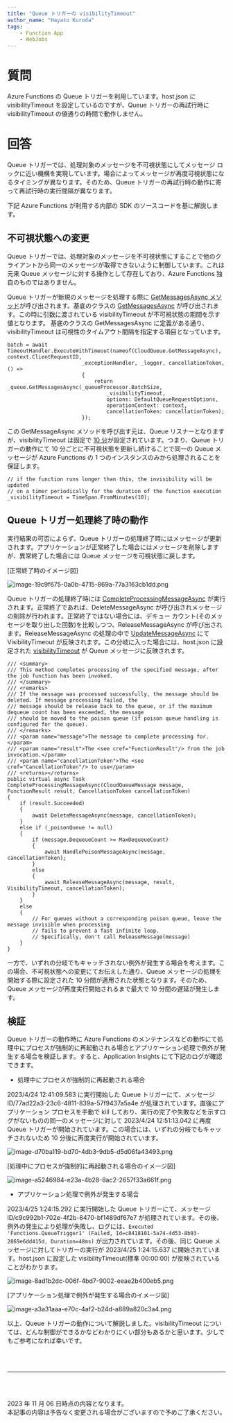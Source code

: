 ```yaml
---
title: "Queue トリガーの visibilityTimeout"
author_name: "Hayato Kuroda"
tags:
    - Function App
    - WebJobs
---
```


# 質問
Azure Functions の Queue トリガーを利用しています。host.json に visibilityTimeout を設定しているのですが、Queue トリガーの再試行時にvisibilityTimeout の値通りの時間で動作しません。

# 回答
Queue トリガーでは、処理対象のメッセージを不可視状態にしてメッセージ ロックに近い機構を実現しています。場合によってメッセージが再度可視状態になるタイミングが異なります。そのため、Queue トリガーの再試行時の動作に寄って再試行時の実行間隔が異なります。

下記 Azure Functions が利用する内部の SDK のソースコードを基に解説します。

## 不可視状態への変更

Queue トリガーでは、処理対象のメッセージを不可視状態にすることで他のクライアントから同一のメッセージが取得できないように制御しています。これは元来 Queue メッセージに対する操作として存在しており、Azure Functions 独自のものではありません。

Queue トリガーが新規のメッセージを処理する際に [GetMessagesAsync メソッド](https://github.com/Azure/azure-webjobs-sdk/blob/863f835059ce0f27b5e7e662c00f9887d640e5bc/src/Microsoft.Azure.WebJobs.Extensions.Storage/Queues/Listeners/QueueListener.cs#L204)が呼び出されます。基底のクラスの [GetMessagesAsync](https://learn.microsoft.com/ja-jp/dotnet/api/microsoft.azure.storage.queue.cloudqueue.getmessagesasync?view=azure-dotnet) が呼び出されます。この時に引数に渡されている visibilityTimeout が不可視状態の期間を示す値となります。
基底のクラスの GetMessagesAsync に定義がある通り、visibilityTimeout は可視性のタイムアウト間隔を指定する項目となっています。

```
batch = await TimeoutHandler.ExecuteWithTimeout(nameof(CloudQueue.GetMessageAsync), context.ClientRequestID,
                        _exceptionHandler, _logger, cancellationToken, () =>
                        {
                            return _queue.GetMessagesAsync(_queueProcessor.BatchSize,
                                _visibilityTimeout,
                                options: DefaultQueueRequestOptions,
                                operationContext: context,
                                cancellationToken: cancellationToken);
                        });
```

この GetMessageAsync メソッドを呼び出す元は、Queue リスナーとなりますが、visibilityTimeout は固定で [10 分](https://github.com/Azure/azure-webjobs-sdk/blob/master/src/Microsoft.Azure.WebJobs.Extensions.Storage/Queues/Listeners/QueueListener.cs#L89
)が設定されています。つまり、Queue トリガーの動作にて 10 分ごとに不可視状態を更新し続けることで同一の Queue メッセージが Azure Functions の 1 つのインスタンスのみから処理されることを保証します。
```
// if the function runs longer than this, the invisibility will be updated
// on a timer periodically for the duration of the function execution
_visibilityTimeout = TimeSpan.FromMinutes(10);
```

## Queue トリガー処理終了時の動作

実行結果の可否によらず、Queue トリガーの処理終了時にはメッセ－ジが更新されます。アプリケーションが正常終了した場合にはメッセ－ジを削除しますが、異常終了した場合には Queue メッセージを可視状態に戻します。

[正常終了時のイメージ図]

![image-19c9f675-0a0b-4715-869a-77a3163cb1dd.png]({{site.baseurl}}/media/2023/05/image-19c9f675-0a0b-4715-869a-77a3163cb1dd.png)


Queue トリガーの処理終了時には [CompleteProcessingMessageAsync](https://github.com/Azure/azure-webjobs-sdk/blob/3f4ec78be9f43bb041937425ced00b341883aa42/src/Microsoft.Azure.WebJobs.Extensions.Storage/Queues/QueueProcessor.cs#L99-L134) が実行されます。正常終了であれば、DeleteMessageAsync が呼び出されメッセ－ジの削除が行われます。正常終了ではない場合には、デキュー カウント(そのメッセージを取り出した回数)を比較しつつ、ReleaseMessageAsync が呼び出されます。ReleaseMessageAsync の処理の中で [UpdateMessageAsync](https://learn.microsoft.com/ja-jp/dotnet/api/microsoft.azure.storage.queue.cloudqueue.updatemessageasync?view=azure-dotnet) にて VisibilityTimeout が反映されます。この分岐に入った場合には、host.json に設定された [visibilityTimeout](https://learn.microsoft.com/ja-jp/azure/azure-functions/functions-bindings-storage-queue?tabs=in-process%2Cextensionv5%2Cextensionv3&pivots=programming-language-csharp#host-json) が Queue メッセージに反映されます。
```
/// <summary>
/// This method completes processing of the specified message, after the job function has been invoked.
/// </summary>
/// <remarks>
/// If the message was processed successfully, the message should be deleted. If message processing failed, the
/// message should be release back to the queue, or if the maximum dequeue count has been exceeded, the message
/// should be moved to the poison queue (if poison queue handling is configured for the queue).
/// </remarks>
/// <param name="message">The message to complete processing for.</param>
/// <param name="result">The <see cref="FunctionResult"/> from the job invocation.</param>
/// <param name="cancellationToken">The <see cref="CancellationToken"/> to use</param>
/// <returns></returns>
public virtual async Task CompleteProcessingMessageAsync(CloudQueueMessage message, FunctionResult result, CancellationToken cancellationToken)
{
    if (result.Succeeded)
    {
        await DeleteMessageAsync(message, cancellationToken);
    }
    else if (_poisonQueue != null)
    {
        if (message.DequeueCount >= MaxDequeueCount)
        {
            await HandlePoisonMessageAsync(message, cancellationToken);
        }
        else
        {
            await ReleaseMessageAsync(message, result, VisibilityTimeout, cancellationToken);
        }
    }
    else
    {
        // For queues without a corresponding poison queue, leave the message invisible when processing
        // fails to prevent a fast infinite loop.
        // Specifically, don't call ReleaseMessage(message)
    }
}
```

一方で、いずれの分岐でもキャッチされない例外が発生する場合を考えます。この場合、不可視状態への変更にてお伝えした通り、Queue メッセージの処理を開始する際に設定された 10 分間が適用された状態となります。そのため、Queue メッセージが再度実行開始されるまで最大で 10 分間の遅延が発生します。


## 検証
Queue トリガーの動作時に Azure Functions のメンテナンスなどの動作にて処理中にプロセスが強制的に再起動される場合とアプリケーション処理で例外が発生する場合を検証します。すると、Application Insights にて下記のログが確認できます。

- 処理中にプロセスが強制的に再起動される場合

2023/4/24 12:41:09.583 に実行開始した Queue トリガーにて、メッセージ ID/77ad22a3-23c6-4811-839a-57f9437a5a4e が処理されています。直後にアプリケーション プロセスを手動で kill しており、実行の完了や失敗などを示すログがないものの同一のメッセージに対して 2023/4/24 12:51:13.042 に再度 Queue トリガーが開始されています。この場合には、いずれの分岐でもキャッチされないため 10 分後に再度実行が開始されています。

![image-d70ba119-bd70-4db3-9db5-d5d06fa43493.png]({{site.baseurl}}/media/2023/05/image-d70ba119-bd70-4db3-9db5-d5d06fa43493.png)

[処理中にプロセスが強制的に再起動される場合のイメージ図]

![image-a5246984-e23a-4b28-8ac2-2657f33a661f.png]({{site.baseurl}}/media/2023/05/image-a5246984-e23a-4b28-8ac2-2657f33a661f.png)

- アプリケーション処理で例外が発生する場合

2023/4/25 1:24:15.292 に実行開始した Queue トリガーにて、メッセージ ID/c9c992b1-702e-4f2b-8470-bf1489df67e7 が処理されています。その後、例外の発生により処理が失敗し、ログには、`Executed 'Functions.QueueTrigger1' (Failed, Id=c8418101-5a74-4d53-8b93-2869e6dd415d, Duration=48ms)` が出力されています。その後、同じ Queue メッセージに対してトリガーの実行が 2023/4/25 1:24:15.637 に開始されています。host.json に設定した visibilityTimeout(標準 00:00:00) が反映されていることがわかります。

![image-8ad1b2dc-006f-4bd7-9002-eeae2b400eb5.png]({{site.baseurl}}/media/2023/05/image-8ad1b2dc-006f-4bd7-9002-eeae2b400eb5.png)

[アプリケーション処理で例外が発生する場合のイメージ図]

![image-a3a31aaa-e70c-4af2-b24d-a889a820c3a4.png]({{site.baseurl}}/media/2023/05/image-a3a31aaa-e70c-4af2-b24d-a889a820c3a4.png)

以上、Queue トリガーの動作について解説しました。visibilityTimeout については、どんな制御ができるかなどわかりにくい部分もあるかと思います。少しでもご参考になれば幸いです。

<br>
<br>

---

<br>
<br>

2023 年 11 月 06 日時点の内容となります。<br>
本記事の内容は予告なく変更される場合がございますので予めご了承ください。

<br>
<br>